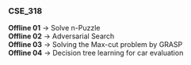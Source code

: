 ### **CSE_318**
**Offline 01** -> Solve n-Puzzle  \
**Offline 02** -> Adversarial Search  \
**Offline 03** -> Solving the Max-cut problem by GRASP \
**Offline 04** -> Decision tree learning for car evaluation 
